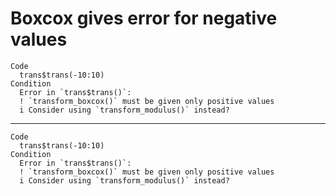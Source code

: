 # Boxcox gives error for negative values

    Code
      trans$trans(-10:10)
    Condition
      Error in `trans$trans()`:
      ! `transform_boxcox()` must be given only positive values
      i Consider using `transform_modulus()` instead?

---

    Code
      trans$trans(-10:10)
    Condition
      Error in `trans$trans()`:
      ! `transform_boxcox()` must be given only positive values
      i Consider using `transform_modulus()` instead?

